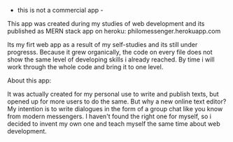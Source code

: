 - this is not a commercial app -

This app was created during my studies of web development and its published as MERN stack app on heroku: philomessenger.herokuapp.com

Its my firt web app as a result of my self-studies and its still under progresss. Because it grew organically, the code on every file does not show the same level of developing skills i already reached. By time i will work through the whole code and bring it to one level.

About this app:

It was actually created for my personal use to write and publish texts, but opened up for more users to do the same. But why a new online text editor? My intention is to write dialogues in the form of a group chat like you know from modern messengers. I haven't found the right one for myself, so i decided to invent my own one and teach myself the same time about web development.
